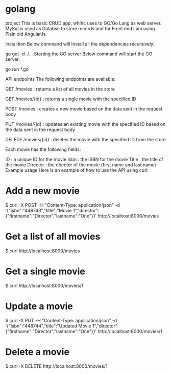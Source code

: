 # golang
project
This is basic CRUD app, whihc uses to GO/Go Lang as web server. MySql is used as Databse to store records and for Front end I am using Plain old AngularJs.

Installtion
Below command will Install all the dependencies recursively.

go get -d ./...
Starting the GO server
Below command will start the GO server.

go run *.go

API endpoints
The following endpoints are available:

GET /movies : returns a list of all movies in the store

GET /movies/{id} : returns a single movie with the specified ID

POST /movies : creates a new movie based on the data sent in the request body

PUT /movies/{id} : updates an existing movie with the specified ID based on the data sent in the request body

DELETE /movies/{id} : deletes the movie with the specified ID from the store

Each movie has the following fields:

ID : a unique ID for the movie
Isbn : the ISBN for the movie
Title : the title of the movie
Director : the director of the movie (first name and last name)
Example usage
Here is an example of how to use the API using curl:

# Add a new movie
$ curl -X POST -H "Content-Type: application/json" -d '{"isbn":"448743","title":"Movie 1","director":{"firstname":"Director","lastname":"One"}}' http://localhost:8000/movies

# Get a list of all movies
$ curl http://localhost:8000/movies

# Get a single movie
$ curl http://localhost:8000/movies/1

# Update a movie
$ curl -X PUT -H "Content-Type: application/json" -d '{"isbn":"448744","title":"Updated Movie 1","director":{"firstname":"Director","lastname":"One"}}' http://localhost:8000/movies/1

# Delete a movie
$ curl -X DELETE http://localhost:8000/movies/1
